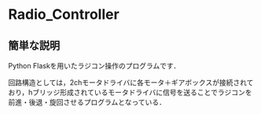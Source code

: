# Radio_Controller

## 簡単な説明

Python Flaskを用いたラジコン操作のプログラムです．

回路構造としては，2chモータドライバに各モータ＋ギアボックスが接続されており，hブリッジ形成されているモータドライバに信号を送ることでラジコンを前進・後退・旋回させるプログラムとなっている．

